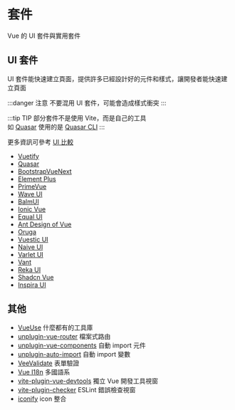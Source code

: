 # 套件

Vue 的 UI 套件與實用套件

## UI 套件
UI 套件能快速建立頁面，提供許多已經設計好的元件和樣式，讓開發者能快速建立頁面  

:::danger 注意
不要混用 UI 套件，可能會造成樣式衝突
:::

:::tip TIP
部分套件不是使用 Vite，而是自己的工具  
如 [Quasar](https://quasar.dev/) 使用的是 [Quasar CLI](https://quasar.dev/start/quasar-cli/)
:::

更多資訊可參考 [UI 比較](https://ui-libs.vercel.app/)

- [Vuetify](https://next.vuetifyjs.com/en)
- [Quasar](https://quasar.dev/)
- [BootstrapVueNext](https://bootstrap-vue-next.github.io/bootstrap-vue-next/)
- [Element Plus](https://element-plus.org/)
- [PrimeVue](https://primevue.org/)
- [Wave UI](https://antoniandre.github.io/wave-ui/)
- [BalmUI](https://material.balmjs.com/)
- [Ionic Vue](https://ionicframework.com/docs/vue/overview)
- [Equal UI](https://equal-ui.github.io/Equal/)
- [Ant Design of Vue](https://www.antdv.com/docs/vue/introduce)
- [Oruga](https://oruga-ui.com/)
- [Vuestic UI](https://ui.vuestic.dev/)
- [Naive UI](https://www.naiveui.com/en-US/os-theme)
- [Varlet UI](https://varletjs.org)
- [Vant](https://vant-ui.github.io/vant)
- [Reka UI](https://reka-ui.com/)
- [Shadcn Vue](https://www.shadcn-vue.com/)
- [Inspira UI](https://inspira-ui.com/) 

## 其他
- [VueUse](https://vueuse.org/) 什麼都有的工具庫
- [unplugin-vue-router](https://uvr.esm.is/) 檔案式路由
- [unplugin-vue-components](https://github.com/unplugin/unplugin-vue-components) 自動 import 元件
- [unplugin-auto-import](https://github.com/unplugin/unplugin-auto-import) 自動 import 變數
- [VeeValidate](https://vee-validate.logaretm.com/v4/) 表單驗證
- [Vue I18n](https://vue-i18n.intlify.dev/) 多國語系
- [vite-plugin-vue-devtools](https://devtools.vuejs.org/guide/vite-plugin) 獨立 Vue 開發工具視窗
- [vite-plugin-checker](https://vite-plugin-checker.netlify.app/) ESLint 錯誤檢查視窗
- [iconify](https://iconify.design/docs/icon-components/vue/) icon 整合
